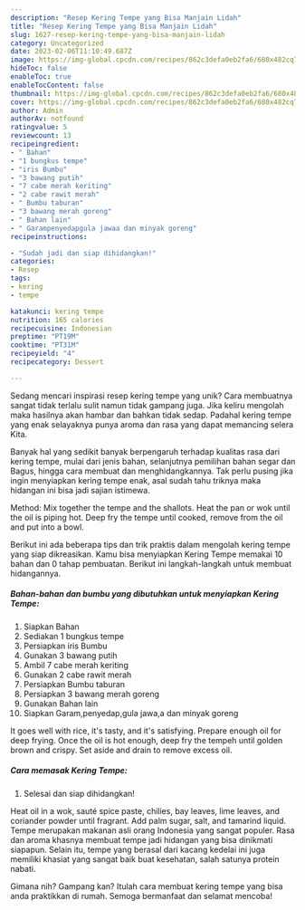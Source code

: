 ```yaml
---
description: "Resep Kering Tempe yang Bisa Manjain Lidah"
title: "Resep Kering Tempe yang Bisa Manjain Lidah"
slug: 1627-resep-kering-tempe-yang-bisa-manjain-lidah
category: Uncategorized
date: 2023-02-06T11:10:49.687Z
image: https://img-global.cpcdn.com/recipes/862c3defa0eb2fa6/680x482cq70/kering-tempe-foto-resep-utama.jpg
hideToc: false
enableToc: true
enableTocContent: false
thumbnail: https://img-global.cpcdn.com/recipes/862c3defa0eb2fa6/680x482cq70/kering-tempe-foto-resep-utama.jpg
cover: https://img-global.cpcdn.com/recipes/862c3defa0eb2fa6/680x482cq70/kering-tempe-foto-resep-utama.jpg
author: Admin
authorAv: notfound
ratingvalue: 5
reviewcount: 13
recipeingredient:
- " Bahan"
- "1 bungkus tempe"
- "iris Bumbu"
- "3 bawang putih"
- "7 cabe merah keriting"
- "2 cabe rawit merah"
- " Bumbu taburan"
- "3 bawang merah goreng"
- " Bahan lain"
- " Garampenyedapgula jawaa dan minyak goreng"
recipeinstructions:

- "Sudah jadi dan siap dihidangkan!"
categories:
- Resep
tags:
- kering
- tempe

katakunci: kering tempe 
nutrition: 165 calories
recipecuisine: Indonesian
preptime: "PT19M"
cooktime: "PT31M"
recipeyield: "4"
recipecategory: Dessert

---
```





Sedang mencari inspirasi resep kering tempe yang unik? Cara membuatnya sangat tidak terlalu sulit namun tidak gampang juga. Jika keliru mengolah maka hasilnya akan hambar dan bahkan tidak sedap. Padahal kering tempe yang enak selayaknya punya aroma dan rasa yang dapat memancing selera Kita.





Banyak hal yang sedikit banyak berpengaruh terhadap kualitas rasa dari kering tempe, mulai dari jenis bahan, selanjutnya pemilihan bahan segar dan Bagus, hingga cara membuat dan menghidangkannya. Tak perlu pusing jika ingin menyiapkan kering tempe enak,      asal sudah tahu triknya maka hidangan ini bisa jadi sajian istimewa.














Method: Mix together the tempe and the shallots. Heat the pan or wok until the oil is piping hot. Deep fry the tempe until cooked, remove from the oil and put into a bowl.






Berikut ini ada beberapa tips dan trik praktis dalam mengolah kering tempe yang siap dikreasikan. Kamu bisa menyiapkan Kering Tempe memakai 10 bahan dan 0 tahap pembuatan. Berikut ini langkah-langkah untuk membuat hidangannya.

<!--inarticleads1-->

##### Bahan-bahan dan bumbu yang dibutuhkan untuk menyiapkan Kering Tempe:

1. Siapkan  Bahan
1. Sediakan 1 bungkus tempe
1. Persiapkan iris Bumbu
1. Gunakan 3 bawang putih
1. Ambil 7 cabe merah keriting
1. Gunakan 2 cabe rawit merah
1. Persiapkan  Bumbu taburan
1. Persiapkan 3 bawang merah goreng
1. Gunakan  Bahan lain
1. Siapkan  Garam,penyedap,gula jawa,a dan minyak goreng


It goes well with rice, it&#39;s tasty, and it&#39;s satisfying. Prepare enough oil for deep frying. Once the oil is hot enough, deep fry the tempeh until golden brown and crispy. Set aside and drain to remove excess oil. 

<!--inarticleads2-->

##### Cara memasak Kering Tempe:


1. Selesai dan siap dihidangkan!

Heat oil in a wok, sauté spice paste, chilies, bay leaves, lime leaves, and coriander powder until fragrant. Add palm sugar, salt, and tamarind liquid. Tempe merupakan makanan asli orang Indonesia yang sangat populer. Rasa dan aroma khasnya membuat tempe jadi hidangan yang bisa dinikmati siapapun. Selain itu, tempe yang berasal dari kacang kedelai ini juga memiliki khasiat yang sangat baik buat kesehatan, salah satunya protein nabati. 

Gimana nih? Gampang kan? Itulah cara membuat kering tempe yang bisa anda praktikkan di rumah. Semoga bermanfaat dan selamat mencoba!
